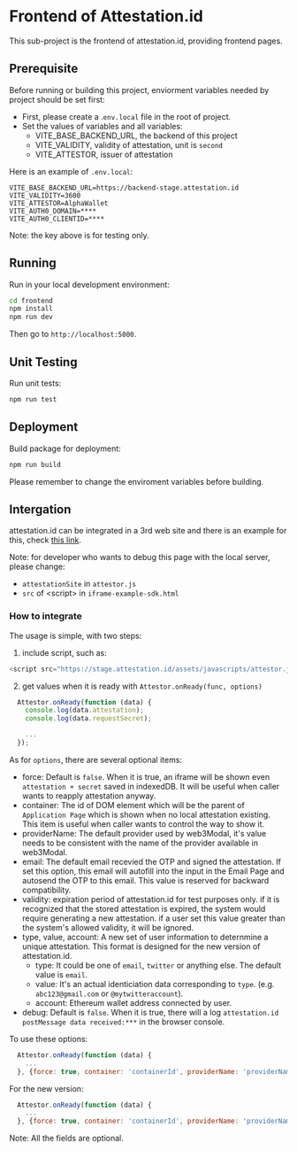 # Frontend of Attestation.id

This sub-project is the frontend of attestation.id, providing frontend pages.

## Prerequisite

Before running or building this project, enviorment variables needed by project should be set first:

- First, please create a .`env.local` file in the root of project.
- Set the values of variables and all variables:
  - VITE_BASE_BACKEND_URL, the backend of this project
  - VITE_VALIDITY, validity of attestation, unit is `second`
  - VITE_ATTESTOR, issuer of attestation

Here is an example of `.env.local`:

```
VITE_BASE_BACKEND_URL=https://backend-stage.attestation.id
VITE_VALIDITY=3600
VITE_ATTESTOR=AlphaWallet
VITE_AUTH0_DOMAIN=****
VITE_AUTH0_CLIENTID=****
```

Note: the key above is for testing only.

## Running

Run in your local development environment:

```bash
cd frontend
npm install
npm run dev
```

Then go to `http://localhost:5000`.

## Unit Testing

Run unit tests:

```bash
npm run test
```

## Deployment

Build package for deployment:

```bash
npm run build
```

Please remember to change the enviroment variables before building.

## Intergation

attestation.id can be integrated in a 3rd web site and there is an example for this, check [this link](public/iframe-example-sdk.html).

Note: for developer who wants to debug this page with the local server, please change:

- `attestationSite` in `attestor.js`
- `src` of \<script\> in `iframe-example-sdk.html`

### How to integrate

The usage is simple, with two steps:

1. include script, such as:

```js
<script src="https://stage.attestation.id/assets/javascripts/attestor.js"></script>
```

2. get values when it is ready with `Attestor.onReady(func, options)`

```js
  Attestor.onReady(function (data) {
    console.log(data.attestation);
    console.log(data.requestSecret);

    ...
  });
```

As for `options`, there are several optional items:

- force: Default is `false`. When it is true, an iframe will be shown even `attestation + secret` saved in indexedDB. It will be useful when caller wants to reapply attestation anyway.
- container: The id of DOM element which will be the parent of `Application Page` which is shown when no local attestation existing. This item is useful when caller wants to control the way to show it.
- providerName: The default provider used by web3Modal, it's value needs to be consistent with the name of the provider available in web3Modal.
- email: The default email recevied the OTP and signed the attestation. If set this option, this email will autofill into the input in the Email Page and autosend the OTP to this email. This value is reserved for backward compatibility.
- validity: expiration period of attestation.id for test purposes only. if it is recognized that the stored attestation is expired, the system would require generating a new attestation. if a user set this value greater than the system's allowed validity, it will be ignored.
- type, value, account: A new set of user information to deternmine a unique attestation. This format is designed for the new version of attestation.id.
  - type: It could be one of `email`, `twitter` or anything else. The default value is `email`.
  - value: It's an actual identiciation data corresponding to `type`. (e.g. `abc123@gmail.com` or `@mytwitteraccount`).
  - account: Ethereum wallet address connected by user.
- debug: Default is `false`. When it is true, there will a log `attestation.id postMessage data received:***` in the browser console.

To use these options:

```js
  Attestor.onReady(function (data) {
    ...
  }, {force: true, container: 'containerId', providerName: 'providerName', email:'test@test.com', validity: 123, debug:true});
```

For the new version:

```js
  Attestor.onReady(function (data) {
    ...
  }, {force: true, container: 'containerId', providerName: 'providerName', validity: 123, type: "email", value:'test@test.com', account:'walletAddress', debug:true});
```

Note: All the fields are optional.
